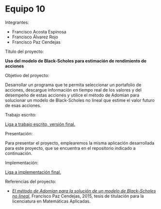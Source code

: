 # Equipo 10

Integrantes:
* Francisco Acosta Espinosa
* Francisco Álvarez Rojo
* Francisco Paz Cendejas

Título del proyecto: 

**Uso del modelo de Black-Scholes para estimación de rendimiento de acciones**

Objetivo del proyecto:

Desarrollar un programa que te permita seleccionar un portafolio de acciones, descargue información en tiempo real de los valores y del desempeño de estas acciones y utilice el método de Adomian para solucionar un modelo de Black-Scholes no lineal que estime el valor futuro de esas acciones.

Trabajo escrito:

[Liga a trabajo escrito, versión final.](https://github.com/facosta8/MNO-Black-Scholes/blob/master/reporte/reporte.pdf)

Presentación:

Para presentar el proyecto, emplearemos la misma aplicación desarrollada para este proyecto, que se encuentra en el repositorio indicado a continuación.

Implementación:

[Liga a implementación final.](https://github.com/facosta8/MNO-Black-Scholes/)

Referencias del proyecto:

* [_El método de Adomian para la solución de un modelo de Black-Scholes no lineal_](https://github.com/facosta8/MNO-Black-Scholes/blob/master/info/tesis_paz_2015.pdf), Francisco Paz Cendejas, 2015, tesis de titulación para la licenciatura en Matemáticas Aplicadas.
